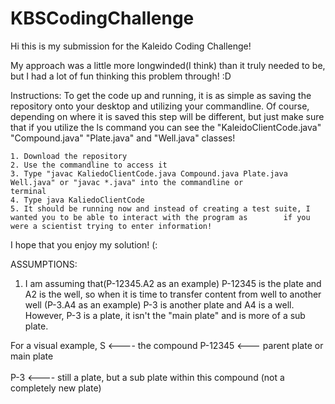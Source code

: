 # KBSCodingChallenge
Hi this is my submission for the Kaleido Coding Challenge! 

My approach was a little more longwinded(I think) than it truly needed to be, but I had a lot of fun thinking this problem through! :D

Instructions:
   To get the code up and running, it is as simple as saving the repository onto your desktop and utilizing your commandline. 
    Of course, depending on where it is saved this step will be different, but just make sure that if you utilize the ls           command you can see the "KaleidoClientCode.java" "Compound.java" "Plate.java" and "Well.java" classes! 
    
    1. Download the repository 
    2. Use the commandline to access it
    3. Type "javac KaliedoClientCode.java Compound.java Plate.java Well.java" or "javac *.java" into the commandline or              terminal 
    4. Type java KaliedoClientCode 
    5. It should be running now and instead of creating a test suite, I wanted you to be able to interact with the program as        if you were a scientist trying to enter information!
    
 I hope that you enjoy my solution! (: 
 
 
 ASSUMPTIONS:
 1. I am assuming that(P-12345.A2 as an example) P-12345 is the plate and A2 is the well, so when it is time to transfer           content from well to another well (P-3.A4 as an example) P-3 is another plate and A4 is a well. However, P-3 is a plate,       it isn't the "main plate" and is more of a sub plate. 
 
   For a visual example, 
                  S <---- the compound
               P-12345 <--- parent plate or main plate
                    \
                     \
                       P-3 <---- still a plate, but a sub plate within this compound (not a completely new plate)
